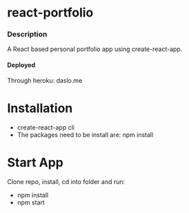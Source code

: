 # react-portfolio

### Description
A React based personal portfolio app using create-react-app.
#### Deployed
Through heroku: daslo.me

# Installation
* create-react-app cli
* The packages need to be install are: npm install 

# Start App
Clone repo, install, cd into folder and run:

* npm install
* npm start

